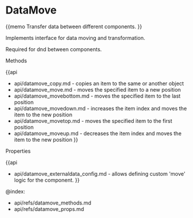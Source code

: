 DataMove 
=============

{{memo Transfer data between different components. }}

Implements interface for data moving and transformation. 

Required for dnd between components.





<div class='h2'>Methods</div>

{{api
- api/datamove_copy.md - copies an item to the same or another object
- api/datamove_move.md - moves the specified item to a new position
- api/datamove_movebottom.md - moves the specified item to the last position
- api/datamove_movedown.md - increases the item index and moves the item to the new position
- api/datamove_movetop.md - moves the specified item to the first position
- api/datamove_moveup.md - decreases the item index and moves the item to the new position
}}


<div class='h2'>Properties</div>

{{api
- api/datamove_externaldata_config.md - allows defining custom 'move' logic for the component.
}}





@index:
- api/refs/datamove_methods.md
- api/refs/datamove_props.md

